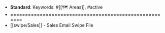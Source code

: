 - **Standard**: 
Keywords: #[[🗺 Areas]], #active
- =======================================================
- [[swipe/Sales]] - Sales Email Swipe File
